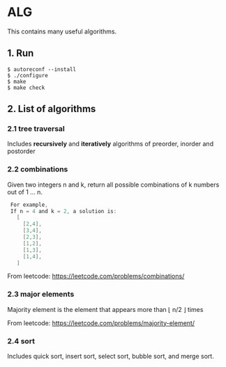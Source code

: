 # ALG

This contains many useful algorithms.


## 1. Run

```
$ autoreconf --install
$ ./configure
$ make
$ make check
```

## 2. List of algorithms

### 2.1 tree traversal

Includes **recursively** and **iteratively** algorithms of preorder, inorder and postorder

### 2.2 combinations

Given two integers n and k, return all possible combinations of k numbers out of 1 ... n.
```C
 For example,
 If n = 4 and k = 2, a solution is:
   [
     [2,4],
     [3,4],
     [2,3],
     [1,2],
     [1,3],
     [1,4],
   ]
```

From leetcode: https://leetcode.com/problems/combinations/

### 2.3 major elements

Majority element is the element that appears more than ⌊ n/2 ⌋ times

From leetcode: https://leetcode.com/problems/majority-element/

### 2.4 sort

Includes quick sort, insert sort, select sort, bubble sort, and merge sort.


